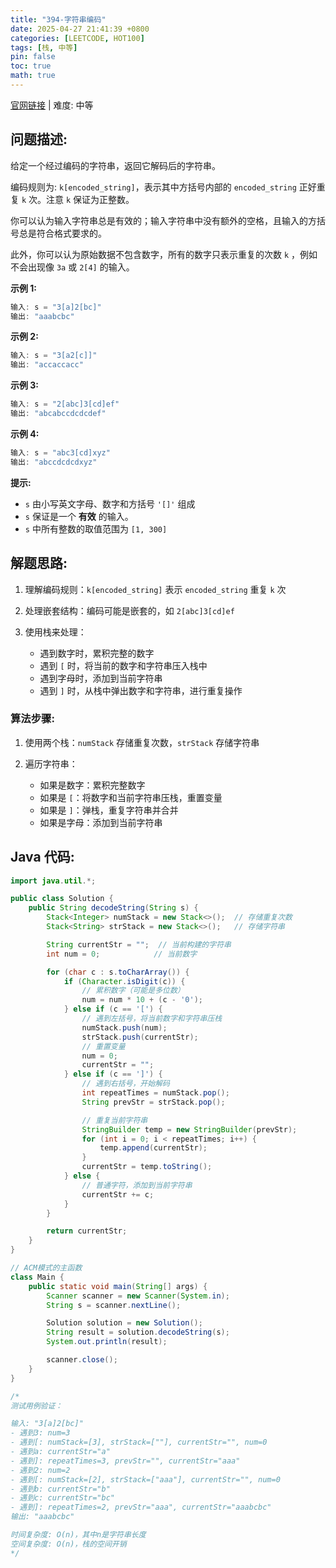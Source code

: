 ```yaml
---
title: "394-字符串编码"
date: 2025-04-27 21:41:39 +0800
categories: [LEETCODE, HOT100]
tags: [栈, 中等]
pin: false
toc: true
math: true
---
```


[官网链接](https://leetcode.cn/problems/decode-string/) \| 难度: 中等

## 问题描述:

给定一个经过编码的字符串，返回它解码后的字符串。

编码规则为: `k[encoded_string]`，表示其中方括号内部的 `encoded_string` 正好重复 `k` 次。注意 `k` 保证为正整数。

你可以认为输入字符串总是有效的；输入字符串中没有额外的空格，且输入的方括号总是符合格式要求的。

此外，你可以认为原始数据不包含数字，所有的数字只表示重复的次数 `k` ，例如不会出现像 `3a` 或 `2[4]` 的输入。

**示例 1:**

```java
输入: s = "3[a]2[bc]"
输出: "aaabcbc"
```

**示例 2:**

```java
输入: s = "3[a2[c]]"
输出: "accaccacc"
```

**示例 3:**

```java
输入: s = "2[abc]3[cd]ef"
输出: "abcabccdcdcdef"
```

**示例 4:**

```java
输入: s = "abc3[cd]xyz"
输出: "abccdcdcdxyz"
```

**提示:**

- `s` 由小写英文字母、数字和方括号 `'[]'` 组成
- `s` 保证是一个 **有效** 的输入。
- `s` 中所有整数的取值范围为 `[1, 300]`

## 解题思路:

1. 理解编码规则：`k[encoded_string]` 表示 `encoded_string` 重复 `k` 次
2. 处理嵌套结构：编码可能是嵌套的，如 `2[abc]3[cd]ef`
3. 使用栈来处理：

   - 遇到数字时，累积完整的数字
   - 遇到 `[` 时，将当前的数字和字符串压入栈中
   - 遇到字母时，添加到当前字符串
   - 遇到 `]` 时，从栈中弹出数字和字符串，进行重复操作

### 算法步骤:

1. 使用两个栈：`numStack` 存储重复次数，`strStack` 存储字符串
2. 遍历字符串：

   - 如果是数字：累积完整数字
   - 如果是 `[`：将数字和当前字符串压栈，重置变量
   - 如果是 `]`：弹栈，重复字符串并合并
   - 如果是字母：添加到当前字符串

## Java 代码:

```java
import java.util.*;

public class Solution {
    public String decodeString(String s) {
        Stack<Integer> numStack = new Stack<>();  // 存储重复次数
        Stack<String> strStack = new Stack<>();   // 存储字符串

        String currentStr = "";  // 当前构建的字符串
        int num = 0;            // 当前数字

        for (char c : s.toCharArray()) {
            if (Character.isDigit(c)) {
                // 累积数字（可能是多位数）
                num = num * 10 + (c - '0');
            } else if (c == '[') {
                // 遇到左括号，将当前数字和字符串压栈
                numStack.push(num);
                strStack.push(currentStr);
                // 重置变量
                num = 0;
                currentStr = "";
            } else if (c == ']') {
                // 遇到右括号，开始解码
                int repeatTimes = numStack.pop();
                String prevStr = strStack.pop();

                // 重复当前字符串
                StringBuilder temp = new StringBuilder(prevStr);
                for (int i = 0; i < repeatTimes; i++) {
                    temp.append(currentStr);
                }
                currentStr = temp.toString();
            } else {
                // 普通字符，添加到当前字符串
                currentStr += c;
            }
        }

        return currentStr;
    }
}

// ACM模式的主函数
class Main {
    public static void main(String[] args) {
        Scanner scanner = new Scanner(System.in);
        String s = scanner.nextLine();

        Solution solution = new Solution();
        String result = solution.decodeString(s);
        System.out.println(result);

        scanner.close();
    }
}

/*
测试用例验证：

输入: "3[a]2[bc]"
- 遇到3: num=3
- 遇到[: numStack=[3], strStack=[""], currentStr="", num=0
- 遇到a: currentStr="a"
- 遇到]: repeatTimes=3, prevStr="", currentStr="aaa"
- 遇到2: num=2
- 遇到[: numStack=[2], strStack=["aaa"], currentStr="", num=0
- 遇到b: currentStr="b"
- 遇到c: currentStr="bc"
- 遇到]: repeatTimes=2, prevStr="aaa", currentStr="aaabcbc"
输出: "aaabcbc"

时间复杂度: O(n)，其中n是字符串长度
空间复杂度: O(n)，栈的空间开销
*/
```
